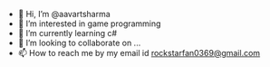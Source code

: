 - 👋 Hi, I’m @aavartsharma
- 👀 I’m interested in game programming
- 🌱 I’m currently learning c#
- 💞️ I’m looking to collaborate on ...
- 📫 How to reach me by my email id
      rockstarfan0369@gmail.com


<!---
aavartsharma/aavartsharma is a ✨ special ✨ repository because its `README.md` (this file) appears on your GitHub profile.
You can click the Preview link to take a look at your changes.
--->
